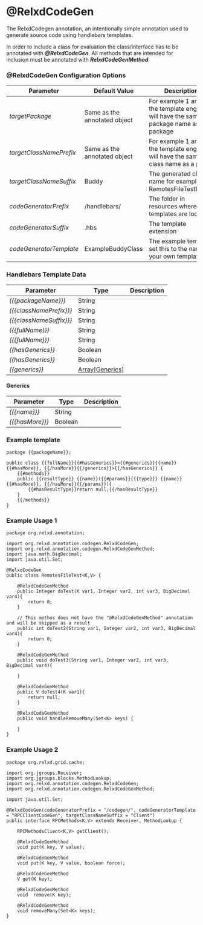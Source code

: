 # @RelxdCodeGen

The RelxdCodegen annotation, an intentionally simple annotation used to generate source code using handlebars templates.

In order to include a class for evaluation the class/interface has to be annotated with ***@RelxdCodeGen***.
All methods that are intended for inclusion must be annotated with ***RelxdCodeGenMethod***.

### @RelxdCodeGen Configuration Options
Parameter | Default Value | Description
------------|------------|------------
*targetPackage*|Same as the annotated object| For example 1 and 2 the template engine will have the same package name as the package 
*targetClassNamePrefix*|Same as the annotated object| For example 1 and 2 the template engine will have the same class name as a prefix
*targetClassNameSuffix*|Buddy|The generated class name for example 1 RemotesFileTestBuddy 
*codeGeneratorPrefix*|/handlebars/|The folder in resources where the templates are located 
*codeGeneratorSuffix*|.hbs|The template extension
*codeGeneratorTemplate*|ExampleBuddyClass|The example template, set this to the name of your own template

### Handlebars Template Data
Parameter |Type| Description
------------|------------|------------
*{{{packageName}}}*|String|
*{{{classNamePrefix}}}*|String|
*{{{classNameSuffix}}}*|String|
*{{{fullName}}}*|String|
*{{{fullName}}}*|String|
*{{hasGenerics}}*|Boolean|
*{{hasGenerics}}*|Boolean|
*{{generics}}*|[Array[Generics]](docs/#Generics)|

#### Generics
Parameter |Type| Description
------------|------------|------------
*{{{name}}}*|String|
*{{{hasMore}}}*|Boolean|

### Example template
```
package {{packageName}};

public class {{fullName}}{{#hasGenerics}}<{{#generics}}{{name}}{{#hasMore}}, {{/hasMore}}{{/generics}}>{{/hasGenerics}} {
    {{#methods}}
    public {{resultType}} {{name}}({{#params}}{{{type}}} {{name}}{{#hasMore}}, {{/hasMore}}{{/params}}){
        {{#hasResultType}}return null;{{/hasResultType}}
    }
    {{/methods}}
}
```

### Example Usage 1
```Example 1
package org.relxd.annotation;

import org.relxd.annotation.codegen.RelxdCodeGen;
import org.relxd.annotation.codegen.RelxdCodeGenMethod;
import java.math.BigDecimal;
import java.util.Set;

@RelxdCodeGen
public class RemotesFileTest<K,V> {

    @RelxdCodeGenMethod
    public Integer doTest(K var1, Integer var2, int var3, BigDecimal var4){
        return 0;
    }

    // This methos does not have the "@RelxdCodeGenMethod" annotation and will be skipped as a result
    public int doTest2(String var1, Integer var2, int var3, BigDecimal var4){
        return 0;
    }

    @RelxdCodeGenMethod
    public void doTest3(String var1, Integer var2, int var3, BigDecimal var4){

    }

    @RelxdCodeGenMethod
    public V doTest4(K var1){
        return null;
    }

    @RelxdCodeGenMethod
    public void handleRemoveMany(Set<K> keys) {

    }
}
```


### Example Usage 2
```Example 2
package org.relxd.grid.cache;

import org.jgroups.Receiver;
import org.jgroups.blocks.MethodLookup;
import org.relxd.annotation.codegen.RelxdCodeGen;
import org.relxd.annotation.codegen.RelxdCodeGenMethod;

import java.util.Set;

@RelxdCodeGen(codeGeneratorPrefix = "/codegen/", codeGeneratorTemplate = "RPCClientCodeGen", targetClassNameSuffix = "Client")
public interface RPCMethods<K,V> extends Receiver, MethodLookup {

    RPCMethodsClient<K,V> getClient();

    @RelxdCodeGenMethod
    void put(K key, V value);

    @RelxdCodeGenMethod
    void put(K key, V value, boolean force);

    @RelxdCodeGenMethod
    V get(K key);

    @RelxdCodeGenMethod
    void  remove(K key);

    @RelxdCodeGenMethod
    void removeMany(Set<K> keys);
}
```
